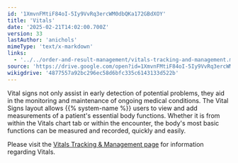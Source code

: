 ```yaml
---
id: '1XmvnFMtiF84oI-5Iy9VvRq3ercWM0dbQKa172GBdXOY'
title: 'Vitals'
date: '2025-02-21T14:02:00.700Z'
version: 33
lastAuthor: 'anichols'
mimeType: 'text/x-markdown'
links:
  - '../../order-and-result-management/vitals-tracking-and-management.md'
source: 'https://drive.google.com/open?id=1XmvnFMtiF84oI-5Iy9VvRq3ercWM0dbQKa172GBdXOY'
wikigdrive: '4877557a92bc296ec58d6bfc335c6143133d522b'
---
```

Vital signs not only assist in early detection of potential problems, they aid in the monitoring and maintenance of ongoing medical conditions. The Vital Signs layout allows {{% system-name %}} users to view and add measurements of a patient's essential body functions. Whether it is from within the Vitals chart tab or within the  encounter, the body's most basic functions can be measured and recorded, quickly and easily.

Please visit the [Vitals Tracking & Management page](../../order-and-result-management/vitals-tracking-and-management.md) for information regarding Vitals.
